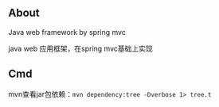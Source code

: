 About
---
Java web framework by spring mvc

java web 应用框架，在spring mvc基础上实现


Cmd
---

mvn查看jar包依赖：`mvn dependency:tree -Dverbose 1> tree.t`